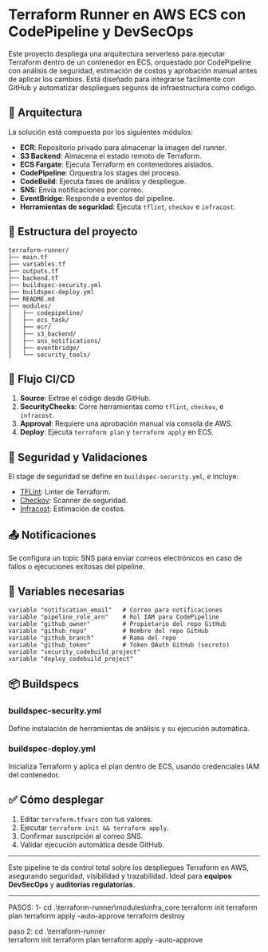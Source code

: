 # Terraform Runner en AWS ECS con CodePipeline y DevSecOps

Este proyecto despliega una arquitectura serverless para ejecutar Terraform dentro de un contenedor en ECS, orquestado por CodePipeline con análisis de seguridad, estimación de costos y aprobación manual antes de aplicar los cambios. Está diseñado para integrarse fácilmente con GitHub y automatizar despliegues seguros de infraestructura como código.

## 🧱 Arquitectura

La solución está compuesta por los siguientes módulos:

- **ECR**: Repositorio privado para almacenar la imagen del runner.
- **S3 Backend**: Almacena el estado remoto de Terraform.
- **ECS Fargate**: Ejecuta Terraform en contenedores aislados.
- **CodePipeline**: Orquestra los stages del proceso.
- **CodeBuild**: Ejecuta fases de análisis y despliegue.
- **SNS**: Envía notificaciones por correo.
- **EventBridge**: Responde a eventos del pipeline.
- **Herramientas de seguridad**: Ejecuta `tflint`, `checkov` e `infracost`.

## 📁 Estructura del proyecto

```
terraform-runner/
├── main.tf
├── variables.tf
├── outputs.tf
├── backend.tf
├── buildspec-security.yml
├── buildspec-deploy.yml
├── README.md
├── modules/
│   ├── codepipeline/
│   ├── ecs_task/
│   ├── ecr/
│   ├── s3_backend/
│   ├── sns_notifications/
│   ├── eventbridge/
│   └── security_tools/
```

## 🚀 Flujo CI/CD

1. **Source**: Extrae el código desde GitHub.
2. **SecurityChecks**: Corre herramientas como `tflint`, `checkov`, e `infracost`.
3. **Approval**: Requiere una aprobación manual vía consola de AWS.
4. **Deploy**: Ejecuta `terraform plan` y `terraform apply` en ECS.

## 🔐 Seguridad y Validaciones

El stage de seguridad se define en `buildspec-security.yml`, e incluye:

- [TFLint](https://github.com/terraform-linters/tflint): Linter de Terraform.
- [Checkov](https://github.com/bridgecrewio/checkov): Scanner de seguridad.
- [Infracost](https://www.infracost.io/): Estimación de costos.

## 📤 Notificaciones

Se configura un topic SNS para enviar correos electrónicos en caso de fallos o ejecuciones exitosas del pipeline.

## 🔧 Variables necesarias

```hcl
variable "notification_email"   # Correo para notificaciones
variable "pipeline_role_arn"    # Rol IAM para CodePipeline
variable "github_owner"         # Propietario del repo GitHub
variable "github_repo"          # Nombre del repo GitHub
variable "github_branch"        # Rama del repo
variable "github_token"         # Token OAuth GitHub (secreto)
variable "security_codebuild_project"
variable "deploy_codebuild_project"
```

## 📦 Buildspecs

### buildspec-security.yml

Define instalación de herramientas de análisis y su ejecución automática.

### buildspec-deploy.yml

Inicializa Terraform y aplica el plan dentro de ECS, usando credenciales IAM del contenedor.

## ✅ Cómo desplegar

1. Editar `terraform.tfvars` con tus valores.
2. Ejecutar `terraform init && terraform apply`.
3. Confirmar suscripción al correo SNS.
4. Validar ejecución automática desde GitHub.

---

Este pipeline te da control total sobre los despliegues Terraform en AWS, asegurando seguridad, visibilidad y trazabilidad. Ideal para **equipos DevSecOps** y **auditorías regulatorias**.

---


PASOS:
1-
cd .\terraform-runner\modules\infra_core
terraform init
terraform plan
terraform apply -auto-approve
terraform destroy

paso 2:
cd .\terraform-runner\
terraform init
terraform plan
terraform apply -auto-approve
